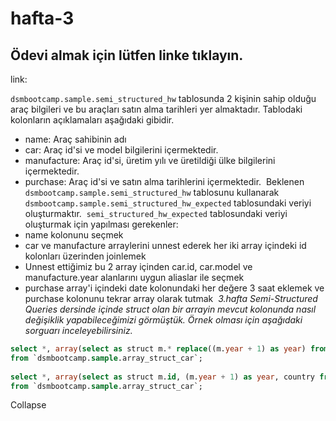 # hafta-3

## Ödevi almak için lütfen linke tıklayın.

link:

`dsmbootcamp.sample.semi_structured_hw` tablosunda 2 kişinin sahip olduğu araç bilgileri ve bu araçları satın alma tarihleri yer almaktadır.
Tablodaki kolonların açıklamaları aşağıdaki gibidir.
​
- name<String>: Araç sahibinin adı
- car<Repeated Record>: Araç id'si ve model bilgilerini içermektedir.
- manufacture<Repeated Record>: Araç id'si, üretim yılı ve üretildiği ülke bilgilerini içermektedir.
- purchase<Repeated Record>: Araç id'si ve satın alma tarihlerini içermektedir. 
​
Beklenen `dsmbootcamp.sample.semi_structured_hw` tablosunu kullanarak `dsmbootcamp.sample.semi_structured_hw_expected` tablosundaki 
veriyi oluşturmaktır. 
​
`semi_structured_hw_expected` tablosundaki veriyi oluşturmak için yapılması gerekenler:
- name kolonunu seçmek
- car ve manufacture arraylerini unnest ederek her iki array içindeki id kolonları üzerinden joinlemek
- Unnest ettiğimiz bu 2 array içinden car.id, car.model ve manufacture.year alanlarını uygun aliaslar ile seçmek
- purchase array'i içindeki date kolonundaki her değere 3 saat eklemek ve purchase kolonunu tekrar array olarak tutmak
​
*3.hafta Semi-Structured Queries dersinde içinde struct olan bir arrayin mevcut kolonunda nasıl değişiklik yapabileceğimizi görmüştük.*
*Örnek olması için aşağıdaki sorguarı inceleyebilirsiniz.*
​
```sql
select *, array(select as struct m.* replace((m.year + 1) as year) from unnest(manufacture) as m) as manufacture_modified  
from `dsmbootcamp.sample.array_struct_car`;  
​
select *, array(select as struct m.id, (m.year + 1) as year, country from unnest(manufacture) as m) as manufacture_modified  
from `dsmbootcamp.sample.array_struct_car`;
```
Collapse




